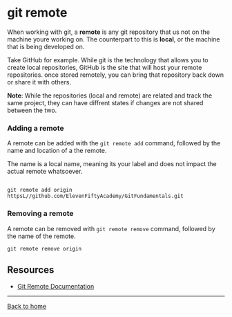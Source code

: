 # git remote

When working with git, a **remote** is any git repository that us not on the machine youre working on. The counterpart to this is **local**, or the machine that is being developed on.

Take GitHub for example. While git is the technology that allows you to create local repositories, GitHub is the site that will host your remote repositories. once stored remotely, you can bring that repository back down or share it with others.

**Note**: While the repositories (local and remote) are related and track the same project, they can have diffrent states if changes are not shared between the two.

### Adding a remote

A remote can be added with the `git remote add` command, followed by the name and location of a the remote.

The name is a local name, meaning its your label and does not impact the actual remote whatsoever.

```

git remote add origin httpsL//github.com/ElevenFiftyAcademy/GitFundamentals.git
```

### Removing a remote

A remote can be removed with `git remote remove` command, followed by the name of the remote.

```
git remote remove origin
```

## Resources

- [Git Remote Documentation](https://git0scm.com/docs/git-remote)

---

[Back to home](../README.md)
